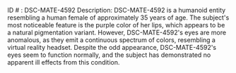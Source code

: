 ID # : DSC-MATE-4592
Description: DSC-MATE-4592 is a humanoid entity resembling a human female of approximately 35 years of age. The subject's most noticeable feature is the purple color of her lips, which appears to be a natural pigmentation variant. However, DSC-MATE-4592's eyes are more anomalous, as they emit a continuous spectrum of colors, resembling a virtual reality headset. Despite the odd appearance, DSC-MATE-4592's eyes seem to function normally, and the subject has demonstrated no apparent ill effects from this condition.
